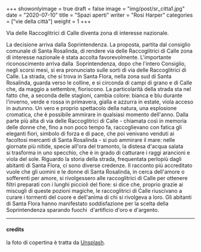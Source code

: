 +++
showonlyimage = true
draft = false
image = "img/post/sr_citta1.jpg"
date = "2020-07-10"
title = "Spazi aperti"
writer = "Rosi Harper"
categories = ["vie della città"]
weight = 1
+++

Via delle Raccoglitrici di Calle diventa zona di interesse nazionale.

<!--more-->

La decisione arriva dalla Soprintendenza. La proposta, partita dal consiglio comunale di Santa Rosalinda, di rendere via delle Raccoglitrici di Calle zona di interesse nazionale è stata accolta favorevolmente. L'importante riconoscimento arriva dalla  Soprintendenza, dopo che l'intero Consiglio, negli scorsi mesi, si era pronunciato sulle sorti di via delle Raccoglitrici di Calle. La strada, che si trova in Santa Flora, nella zona sud di Santa Rosalinda, guarda verso le colline, e si circonda di campi di grano e di Calle che, da maggio a settembre, fioriscono. La particolarità della strada sta nel fatto che, a seconda delle stagioni, cambia colore: bianca e blu durante l'inverno, verde e rossa in primavera, gialla e azzurra in estate, viola acceso in autunno. Un vero e proprio spettacolo della natura, una esplosione cromatica, che è possibile ammirare in qualsiasi momento dell'anno. Dalla parte più alta di via delle Raccoglitrici di Calle - chiamata così in memoria delle donne che, fino a non poco tempo fa, raccoglievano con fatica gli eleganti fiori, simbolo di forza e di pace, che poi venivano venduti ai facoltosi mercanti di Santa Rosalinda - si può ammirare il mare: nelle giornate più nitide, specie all'ora del tramonto, la distesa d'acqua salata si trasforma in uno specchio, che è in grado di catturare i raggi arancioni e viola del sole. Riguardo la storia della strada, frequentata perlopiù dagli abitanti di Santa Flora, ci sono diverse credenze. Il racconto più accreditato vuole che gli uomini e le donne di Santa Rosalinda, in cerca dell'amore o sofferenti per amore, si rivolgessero alle raccoglitrici di Calle per ottenere filtri preparati con i lunghi piccioli del fiore: si dice che, proprio grazie ai miscugli di queste pozioni magiche, le raccoglitrici di Calle riuscivano a curare i tormenti del cuore e dell'anima di chi si rivolgeva a loro. Gli abitanti di Santa Flora hanno manifestato soddisfazione per la scelta della Soprintendenza sparando fuochi  d'artificio d'oro e d'argento.

---
#### credits

la foto di copertina è tratta da <a target="blank" href="https://unsplash.com/">Unsplash</a>.
